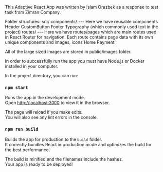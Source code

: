This Adaptive React App was written by Islam Orazbek as a response to test task from Zimran Company.

Folder structures:
  src/
    components/ --- Here we have reusable components
      Header
      CustomButton
      Footer
      Typography (which commonly used text in the project)
    routes/ --- Here we have routes/pages which are main routes used in React Router for navigation.
                Each route contains page data with its own unique components and images, icons
      Home
      Payment
      
All of the large sized images are stored in public/images folder.

In order to successfully run the app you must have Node.js or Docker installed in your computer.

In the project directory, you can run:

### `npm start`

Runs the app in the development mode.\
Open [http://localhost:3000](http://localhost:3000) to view it in the browser.

The page will reload if you make edits.\
You will also see any lint errors in the console.

### `npm run build`

Builds the app for production to the `build` folder.\
It correctly bundles React in production mode and optimizes the build for the best performance.

The build is minified and the filenames include the hashes.\
Your app is ready to be deployed!
